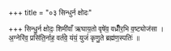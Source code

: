 +++
title = "०३ सिन्धुर्न क्षोदः"

+++
सिन्धु॒र्न क्षोदः॒ शिमी॑वाँ ऋघाय॒तो वृषे॑व॒ वध्रीँ॑र॒भि व॒ष्ट्योज॑सा ।  
अ॒ग्नेरि॑व॒ प्रसि॑ति॒र्नाह॒ वर्त॑वे॒ यंयं॒ युजं॑ कृणु॒ते ब्रह्म॑ण॒स्पतिः॑ ॥